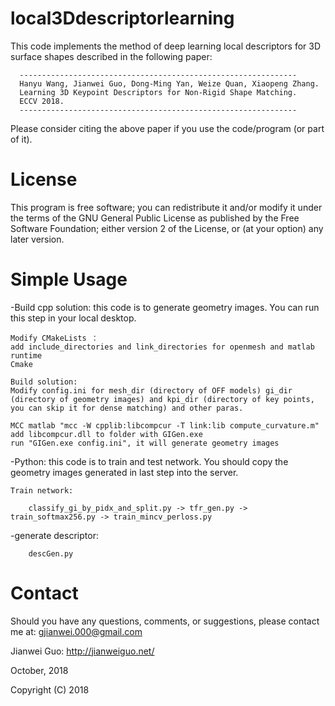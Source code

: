 # local3Ddescriptorlearning

This code implements the method of deep learning local descriptors for 3D surface shapes described in the following paper:

      --------------------------------------------------------------
      Hanyu Wang, Jianwei Guo, Dong-Ming Yan, Weize Quan, Xiaopeng Zhang. 
      Learning 3D Keypoint Descriptors for Non-Rigid Shape Matching. 
      ECCV 2018.
      --------------------------------------------------------------
      
Please consider citing the above paper if you use the code/program (or part of it). 

# License

This program is free software; you can redistribute it and/or modify it under the terms of the
GNU General Public License as published by the Free Software Foundation; either version 2 of 
the License, or (at your option) any later version. 

# Simple Usage

-Build cpp solution: this code is to generate geometry images. You can run this step in your local desktop.

	Modify CMakeLists ：
	add include_directories and link_directories for openmesh and matlab runtime
	Cmake
	
	Build solution:
	Modify config.ini for mesh_dir (directory of OFF models) gi_dir (directory of geometry images) and kpi_dir (directory of key points, you can skip it for dense matching) and other paras.
	
	MCC matlab "mcc -W cpplib:libcompcur -T link:lib compute_curvature.m"
	add libcompcur.dll to folder with GIGen.exe
	run "GIGen.exe config.ini", it will generate geometry images
	
-Python: this code is to train and test network. You should copy the geometry images generated in last step into the server.

	Train network:

		classify_gi_by_pidx_and_split.py -> tfr_gen.py -> train_softmax256.py -> train_mincv_perloss.py
		
-generate descriptor:
	
		descGen.py

# Contact
Should you have any questions, comments, or suggestions, please contact me at: 
gjianwei.000@gmail.com

Jianwei Guo: http://jianweiguo.net/

October, 2018

Copyright (C) 2018 
